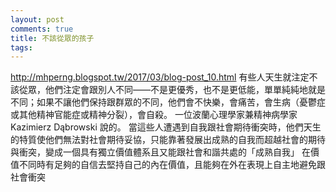 ```yaml
---
layout: post
comments: true
title: 不該從眾的孩子
tags: 
---
```

http://mhperng.blogspot.tw/2017/03/blog-post_10.html
有些人天生就注定不該從眾，他們注定會跟別人不同——不是更優秀，也不是更低能，單單純純地就是不同；如果不讓他們保持跟群眾的不同，他們會不快樂，會痛苦，會生病（憂鬱症或其他精神官能症或精神分裂），會自殺。
一位波蘭心理學家兼精神病學家 Kazimierz Dąbrowski 說的。
當這些人遭遇到自我跟社會期待衝突時，他們天生的特質使他們無法對社會期待妥協，只能靠著發展出成熟的自我而超越社會的期待與衝突，變成一個具有獨立價值體系且又能跟社會和諧共處的「成熟自我」
在價值不同時有足夠的自信去堅持自己的內在價值，且能夠在外在表現上自主地避免跟社會衝突
